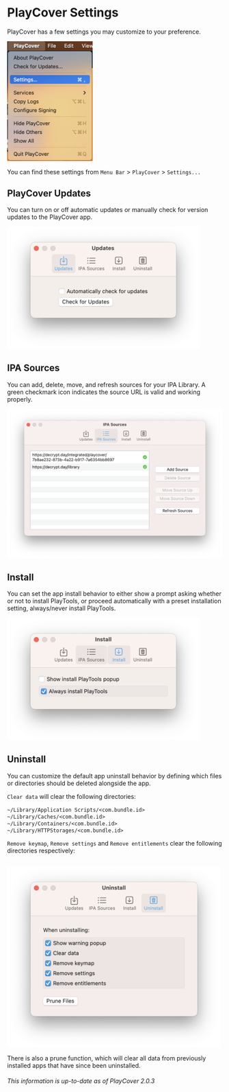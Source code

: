 # PlayCover Settings
PlayCover has a few settings you may customize to your preference. 

<img width="200" src="../images/playcover_settings.png">

You can find these settings from `Menu Bar` > `PlayCover` > `Settings...`

## PlayCover Updates

You can turn on or off automatic updates or manually check for version updates to the PlayCover app.

<img width="450" src="../images/settings_updates.png">

## IPA Sources
You can add, delete, move, and refresh sources for your IPA Library. A green checkmark icon indicates the source URL is valid and working properly. 

<img width="700" src="../images/settings_ipa_sources.png">

## Install 
You can set the app install behavior to either show a prompt asking whether or not to install PlayTools, or proceed automatically with a preset installation setting, always/never install PlayTools.

<img width="450" src="../images/settings_install.png">

## Uninstall 
You can customize the default app uninstall behavior by defining which files or directories should be deleted alongside the app.

`Clear data` will clear the following directories:
```
~/Library/Application Scripts/<com.bundle.id>
~/Library/Caches/<com.bundle.id>
~/Library/Containers/<com.bundle.id>
~/Library/HTTPStorages/<com.bundle.id>
```
`Remove keymap`, `Remove settings` and `Remove entitlements` clear the following directories respectively:
```
```

<img width="500" src="../images/settings_uninstall.png">

There is also a prune function, which will clear all data from previously installed apps that have since been uninstalled. 

###### This information is up-to-date as of PlayCover 2.0.3
